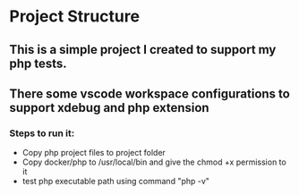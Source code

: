 # Project Structure

## This is a simple project I created to support my php tests.
## There some vscode workspace configurations to support xdebug and php extension

### Steps to run it:

* Copy php project files to project folder
* Copy docker/php to /usr/local/bin and give the chmod +x permission to it
* test php executable path using command "php -v"
